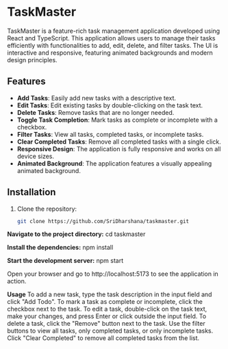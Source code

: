 # TaskMaster

TaskMaster is a feature-rich task management application developed using React and TypeScript. This application allows users to manage their tasks efficiently with functionalities to add, edit, delete, and filter tasks. The UI is interactive and responsive, featuring animated backgrounds and modern design principles.

## Features

- **Add Tasks**: Easily add new tasks with a descriptive text.
- **Edit Tasks**: Edit existing tasks by double-clicking on the task text.
- **Delete Tasks**: Remove tasks that are no longer needed.
- **Toggle Task Completion**: Mark tasks as complete or incomplete with a checkbox.
- **Filter Tasks**: View all tasks, completed tasks, or incomplete tasks.
- **Clear Completed Tasks**: Remove all completed tasks with a single click.
- **Responsive Design**: The application is fully responsive and works on all device sizes.
- **Animated Background**: The application features a visually appealing animated background.

## Installation

1. Clone the repository:
   ```bash
   git clone https://github.com/SriDharshana/taskmaster.git


**Navigate to the project directory:**
cd taskmaster

**Install the dependencies:**
npm install

**Start the development server:**
npm start

Open your browser and go to http://localhost:5173 to see the application in action.

**Usage**
To add a new task, type the task description in the input field and click "Add Todo".
To mark a task as complete or incomplete, click the checkbox next to the task.
To edit a task, double-click on the task text, make your changes, and press Enter or click outside the input field.
To delete a task, click the "Remove" button next to the task.
Use the filter buttons to view all tasks, only completed tasks, or only incomplete tasks.
Click "Clear Completed" to remove all completed tasks from the list.

